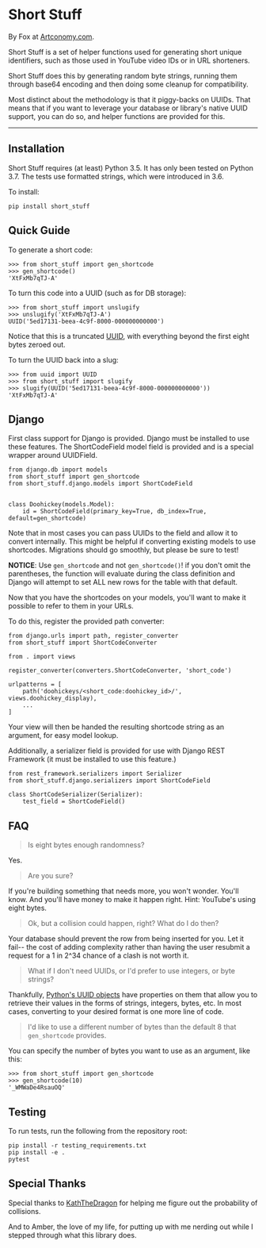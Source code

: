 # Short Stuff

By Fox at [Artconomy.com](https://artconomy.com/).

Short Stuff is a set of helper functions used for generating short unique identifiers, such as those used 
in YouTube video IDs or in URL shorteners.

Short Stuff does this by generating random byte strings, running them through base64 encoding and 
then doing some cleanup for compatibility.

Most distinct about the methodology is that it piggy-backs on UUIDs. That means that if you want to leverage your
database or library's native UUID support, you can do so, and helper functions are 
provided for this.

---

## Installation

Short Stuff requires (at least) Python 3.5. It has only been tested on Python 3.7. The tests use 
formatted strings, which were introduced in 3.6.

To install:

```
pip install short_stuff
```

## Quick Guide

To generate a short code:

```
>>> from short_stuff import gen_shortcode
>>> gen_shortcode()
'XtFxMb7qTJ-A'
```

To turn this code into a UUID (such as for DB storage):

```
>>> from short_stuff import unslugify
>>> unslugify('XtFxMb7qTJ-A')
UUID('5ed17131-beea-4c9f-8000-000000000000')
```

Notice that this is a truncated [UUID](https://docs.python.org/3/library/uuid.html), with everything beyond the first
eight bytes zeroed out.

To turn the UUID back into a slug:

```
>>> from uuid import UUID
>>> from short_stuff import slugify
>>> slugify(UUID('5ed17131-beea-4c9f-8000-000000000000'))
'XtFxMb7qTJ-A'
```


## Django

First class support for Django is provided. Django must be installed to use these features.
The ShortCodeField model field is provided and is a special wrapper around UUIDField.

```
from django.db import models
from short_stuff import gen_shortcode
from short_stuff.django.models import ShortCodeField


class Doohickey(models.Model):
    id = ShortCodeField(primary_key=True, db_index=True, default=gen_shortcode)

```

Note that in most cases you can pass UUIDs to the field and allow it to convert internally.
This might be helpful if converting existing models to use shortcodes. Migrations should go smoothly,
but please be sure to test!

**NOTICE**: Use `gen_shortcode` and not `gen_shortcode()`! if you don't omit the parentheses, the function
will evaluate during the class definition and Django will attempt to set ALL new rows for the table with
that default.

Now that you have the shortcodes on your models, you'll want to make it possible to refer to them in your URLs.

To do this, register the provided path converter:

```
from django.urls import path, register_converter
from short_stuff import ShortCodeConverter

from . import views

register_converter(converters.ShortCodeConverter, 'short_code')

urlpatterns = [
    path('doohickeys/<short_code:doohickey_id>/', views.doohickey_display),
    ...
]
```

Your view will then be handed the resulting shortcode string as an argument, for easy 
model lookup.

Additionally, a serializer field is provided for use with Django REST
Framework (it must be installed to use this feature.)

```
from rest_framework.serializers import Serializer
from short_stuff.django.serializers import ShortCodeField

class ShortCodeSerializer(Serializer):
    test_field = ShortCodeField()
```


## FAQ

> Is eight bytes enough randomness?

Yes.

> Are you sure?

If you're building something that needs more, you won't wonder. You'll know. 
And you'll have money to make it happen right. Hint: YouTube's using eight bytes.

> Ok, but a collision could happen, right? What do I do then?

Your database should prevent the row from being inserted for you. Let it fail-- the cost of adding 
complexity rather than having the user resubmit a request for a 1 in 2^34 chance of a clash 
is not worth it.

> What if I don't need UUIDs, or I'd prefer to use integers, or byte strings?

Thankfully, [Python's UUID objects](https://docs.python.org/3/library/uuid.html#uuid.UUID.bytes) have properties on 
them that allow you to retrieve their values in the forms of strings, integers, bytes, etc. In most cases, converting
to your desired format is one more line of code.

> I'd like to use a different number of bytes than the default 8 that `gen_shortcode` provides.

You can specify the number of bytes you want to use as an argument, like this:

```
>>> from short_stuff import gen_shortcode
>>> gen_shortcode(10)
'_WMWaDe4RsauOQ'
```

## Testing

To run tests, run the following from the repository root:

```
pip install -r testing_requirements.txt
pip install -e .
pytest
```

## Special Thanks

Special thanks to [KathTheDragon](https://github.com/KathTheDragon/) for helping me figure out the 
probability of collisions.

And to Amber, the love of my life, for putting up with me nerding 
out while I stepped through what this library does.
